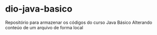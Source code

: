# dio-java-basico
Repositório para armazenar os códigos do curso Java Básico
Alterando conteúo de um arquivo de forma local
